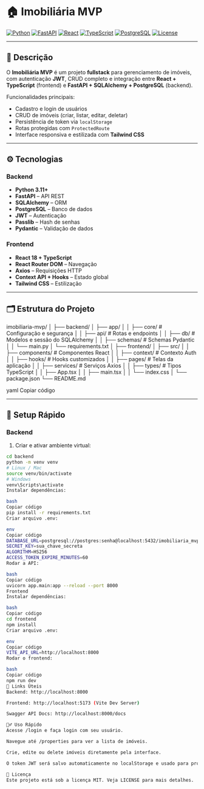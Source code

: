 # 🏠 Imobiliária MVP

[![Python](https://img.shields.io/badge/Python-3.11-blue)](https://www.python.org/)
[![FastAPI](https://img.shields.io/badge/FastAPI-0.95-green)](https://fastapi.tiangolo.com/)
[![React](https://img.shields.io/badge/React-18.2-blue)](https://reactjs.org/)
[![TypeScript](https://img.shields.io/badge/TypeScript-5.3-blue)](https://www.typescriptlang.org/)
[![PostgreSQL](https://img.shields.io/badge/PostgreSQL-15-blue)](https://www.postgresql.org/)
[![License](https://img.shields.io/badge/License-MIT-green)](LICENSE)

---

## 📖 Descrição
O **Imobiliária MVP** é um projeto **fullstack** para gerenciamento de imóveis, com autenticação **JWT**, CRUD completo e integração entre **React + TypeScript** (frontend) e **FastAPI + SQLAlchemy + PostgreSQL** (backend).

Funcionalidades principais:
- Cadastro e login de usuários
- CRUD de imóveis (criar, listar, editar, deletar)
- Persistência de token via `localStorage`
- Rotas protegidas com `ProtectedRoute`
- Interface responsiva e estilizada com **Tailwind CSS**

---

## ⚙️ Tecnologias

### Backend
- **Python 3.11+**
- **FastAPI** – API REST
- **SQLAlchemy** – ORM
- **PostgreSQL** – Banco de dados
- **JWT** – Autenticação
- **Passlib** – Hash de senhas
- **Pydantic** – Validação de dados

### Frontend
- **React 18 + TypeScript**
- **React Router DOM** – Navegação
- **Axios** – Requisições HTTP
- **Context API + Hooks** – Estado global
- **Tailwind CSS** – Estilização

---

## 🗂 Estrutura do Projeto

imobiliaria-mvp/
│
├── backend/
│ ├── app/
│ │ ├── core/ # Configuração e segurança
│ │ ├── api/ # Rotas e endpoints
│ │ ├── db/ # Modelos e sessão do SQLAlchemy
│ │ ├── schemas/ # Schemas Pydantic
│ │ └── main.py
│ └── requirements.txt
│
├── frontend/
│ ├── src/
│ │ ├── components/ # Componentes React
│ │ ├── context/ # Contexto Auth
│ │ ├── hooks/ # Hooks customizados
│ │ ├── pages/ # Telas da aplicação
│ │ ├── services/ # Serviços Axios
│ │ ├── types/ # Tipos TypeScript
│ │ ├── App.tsx
│ │ ├── main.tsx
│ │ └── index.css
│ └── package.json
└── README.md

yaml
Copiar código

---

## 🚀 Setup Rápido

### Backend
1. Criar e ativar ambiente virtual:
```bash
cd backend
python -m venv venv
# Linux / Mac
source venv/bin/activate
# Windows
venv\Scripts\activate
Instalar dependências:

bash
Copiar código
pip install -r requirements.txt
Criar arquivo .env:

env
Copiar código
DATABASE_URL=postgresql://postgres:senha@localhost:5432/imobiliaria_mvp
SECRET_KEY=sua_chave_secreta
ALGORITHM=HS256
ACCESS_TOKEN_EXPIRE_MINUTES=60
Rodar a API:

bash
Copiar código
uvicorn app.main:app --reload --port 8000
Frontend
Instalar dependências:

bash
Copiar código
cd frontend
npm install
Criar arquivo .env:

env
Copiar código
VITE_API_URL=http://localhost:8000
Rodar o frontend:

bash
Copiar código
npm run dev
🔗 Links Úteis
Backend: http://localhost:8000

Frontend: http://localhost:5173 (Vite Dev Server)

Swagger API Docs: http://localhost:8000/docs

🏃‍♂️ Uso Rápido
Acesse /login e faça login com seu usuário.

Navegue até /properties para ver a lista de imóveis.

Crie, edite ou delete imóveis diretamente pela interface.

O token JWT será salvo automaticamente no localStorage e usado para proteger rotas.

📝 Licença
Este projeto está sob a licença MIT. Veja LICENSE para mais detalhes.
